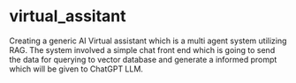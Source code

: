 # virtual_assitant
Creating a generic AI Virtual assistant which is a multi agent system utilizing RAG.
The system involved a simple chat front end which is going to send the data for querying to vector database and generate a informed prompt which will be given to ChatGPT LLM.
